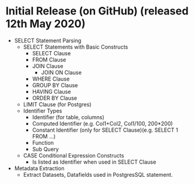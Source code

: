 # Initial Release (on GitHub) (released 12th May 2020)

- SELECT Statement Parsing
  - SELECT Statements with Basic Constructs
    - SELECT Clause
    - FROM Clause
    - JOIN Clause
      - JOIN ON Clause
    - WHERE Clause
    - GROUP BY Clause
    - HAVING Clause
    - ORDER BY Clause
  - LIMIT Clause (for Postgres)
  - Identifier Types
    - Identifier (for table, columns)
    - Computed Identifier (e.g. Col1+Col2, Col1/100, 200*200)
    - Constant Identifier (only for SELECT Clause)(e.g. SELECT 1 FROM ...)
    - Function
    - Sub Query
  - CASE Conditional Expression Constructs
    - Is listed as Identifier when used in SELECT Clause
- Metadata Extraction
  - Extract Datasets, Datafields used in PostgresSQL statement.
